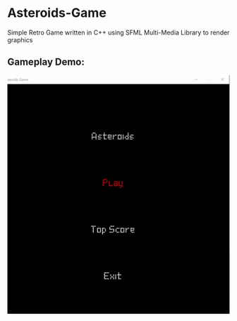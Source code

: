 # Asteroids-Game
Simple Retro Game written in C++ using SFML Multi-Media Library to render graphics


## Gameplay Demo:

![Alt Text](gifs/game_play_gif.gif)

